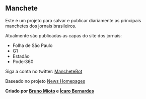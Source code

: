 
## Manchete

Este é um projeto para salvar e publicar diariamente as principais
manchetes dos jornais brasileiros.

Atualmente são publicadas as capas do site dos jornais:

-   Folha de São Paulo
-   G1
-   Estadão
-   Poder360

Siga a conta no twitter: [MancheteBot](https://twitter.com/MancheteBot)

Baseado no projeto [News
Homepages](https://palewi.re/docs/news-homepages/)

**Criado por [Bruno Mioto](https://github.com/brunomioto) e [Ícaro
Bernardes](https://github.com/IcaroBernardes)**
